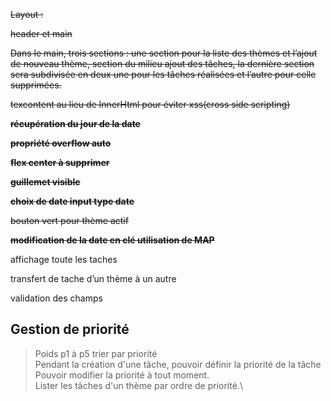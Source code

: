 ~~Layout :~~

~~header et main~~

~~Dans le main, trois sections :  une section pour la liste des thèmes et l’ajout de nouveau thème, section du milieu ajout des tâches, la dernière section sera subdivisée en deux une pour les tâches réalisées et l’autre pour celle supprimées.~~

~~texcontent au lieu de InnerHtml pour éviter xss(cross side scripting)~~

**~~récupération du jour de la date~~**

**~~propriété overflow auto~~**

**~~flex center à supprimer~~**

**~~guillemet visible~~**

**~~choix de date input type date~~**

~~bouton vert pour thème actif~~

**~~modification de la date en clé utilisation de MAP~~**

affichage toute les taches

transfert de tache d’un thème à un autre

validation des champs

## Gestion de priorité

> Poids p1 à p5 trier par priorité\
> Pendant la création d'une tâche, pouvoir définir la priorité de la tâche\
> Pouvoir modifier la priorité à tout moment.\
> Lister les tâches d'un thème par ordre de priorité.\

